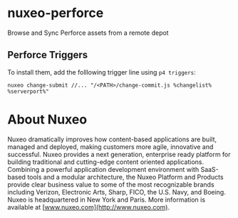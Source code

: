# nuxeo-perforce
Browse and Sync Perforce assets from a remote depot

## Perforce Triggers

To install them, add the folllowing trigger line using `p4 triggers`:
```
nuxeo change-submit //... "/<PATH>/change-commit.js %changelist% %serverport%"
```

# About Nuxeo

Nuxeo dramatically improves how content-based applications are built, managed and deployed, making customers more agile, innovative and successful. Nuxeo provides a next generation, enterprise ready platform for building traditional and cutting-edge content oriented applications. Combining a powerful application development environment with SaaS-based tools and a modular architecture, the Nuxeo Platform and Products provide clear business value to some of the most recognizable brands including Verizon, Electronic Arts, Sharp, FICO, the U.S. Navy, and Boeing. Nuxeo is headquartered in New York and Paris. More information is available at [www.nuxeo.com](http://www.nuxeo.com).
